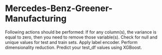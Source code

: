 # Mercedes-Benz-Greener-Manufacturing
Following actions should be performed:  If for any column(s), the variance is equal to zero, then you need to remove those variable(s). Check for null and unique values for test and train sets. Apply label encoder. Perform dimensionality reduction. Predict your test_df values using XGBoost.
